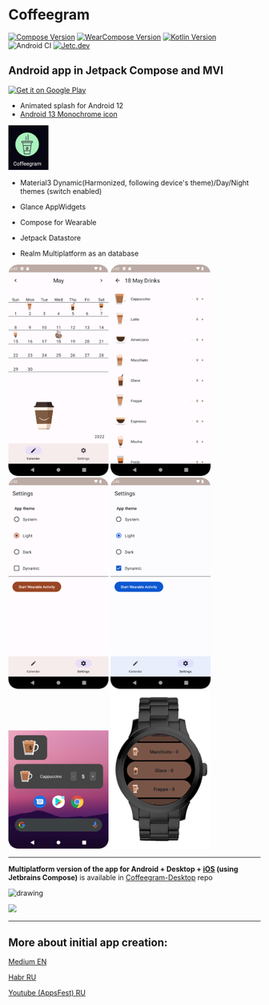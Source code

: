 # Coffeegram

[![Compose Version](https://img.shields.io/badge/Jetpack%20Compose-1.3.0-yellow)](https://developer.android.com/jetpack/compose)
[![WearCompose Version](https://img.shields.io/badge/Wear%20Compose-1.1.0--beta01-yellow)](https://developer.android.com/jetpack/androidx/releases/wear-compose)
[![Kotlin Version](https://img.shields.io/badge/Kotlin-1.7.20-blue.svg)](https://kotlinlang.org)
![Android CI](https://github.com/phansier/Coffeegram/workflows/Android%20CI/badge.svg?branch=master)
[![Jetc.dev](https://img.shields.io/badge/jetc.dev-25-blue)](https://jetc.dev/issues/025.html)

## Android app in Jetpack Compose and MVI

<a href='https://play.google.com/store/apps/details?id=ru.beryukhov.coffeegram&utm_source=github'><img alt='Get it on Google Play' src='https://play.google.com/intl/en_us/badges/static/images/badges/en_badge_web_generic.png'  width="200"/></a>

- Animated splash for Android 12
- [Android 13 Monochrome icon](docs-monochrome/MONOCHROME-ICON.md)

<img src="docs-monochrome/after-clipping.png" alt="drawing" width="80"/>

- Material3 Dynamic(Harmonized, following device's theme)/Day/Night themes (switch enabled)

- Glance AppWidgets

- Compose for Wearable


- Jetpack Datastore

- Realm Multiplatform as an database

<img src="images/month_table.png" alt="drawing" width="200"/>
<img src="images/coffee_list.png" alt="drawing" width="200"/>
<br>
<img src="images/settings.png" alt="drawing" width="200"/>
<img src="images/settings_dynamic.png" alt="drawing" width="200"/>
<br>
<img src="images/widgets.png" alt="drawing" width="200"/>
<img src="images/wear.png" alt="drawing" width="200"/>


---

**Multiplatform version of the app for Android + Desktop + <ins>iOS</ins> (using Jetbrains Compose)** is available in [Coffeegram-Desktop](https://github.com/phansier/Coffeegram-Desktop) repo

<img src="https://github.com/phansier/Coffeegram-Desktop/blob/desktop/images/ios.png" alt="drawing" width="300"/>



![](https://github.com/phansier/Coffeegram-Desktop/blob/desktop/images/desktop.png)


---




## More about initial app creation:

[Medium EN](https://proandroiddev.com/change-my-mind-or-android-development-transformation-to-jetpack-compose-coroutines-e719a342cc52)

[Habr RU](https://habr.com/ru/company/kaspersky/blog/513364/)

[Youtube (AppsFest) RU](https://youtu.be/CuCV-SGUuCQ/)
